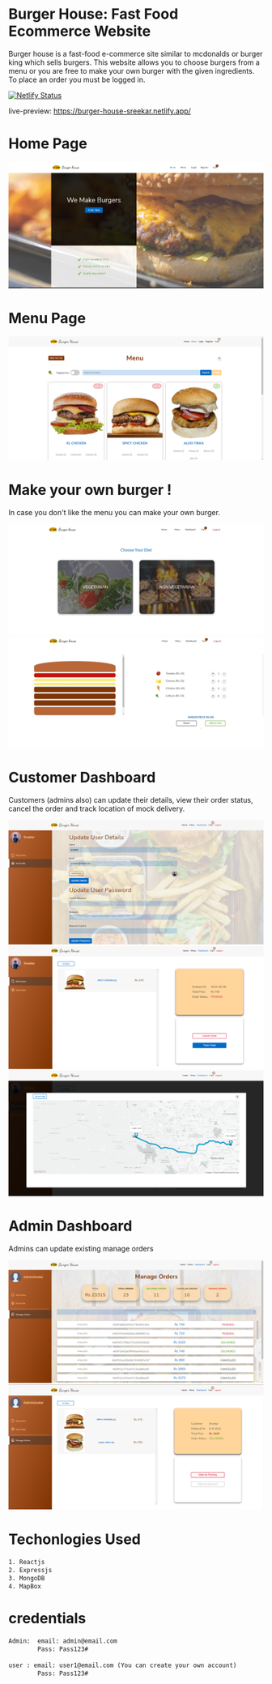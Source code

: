 # Burger House: Fast Food Ecommerce Website

Burger house is a fast-food e-commerce site similar to mcdonalds or burger king which sells burgers. This website allows you to choose burgers from a menu or you are free to make your own burger with the given ingredients. To place an order you must be logged in.

[![Netlify Status](https://api.netlify.com/api/v1/badges/2bbf0a00-133e-4a5e-8c69-df21038a8185/deploy-status)](https://app.netlify.com/sites/burger-house-sreekar/deploys)

live-preview: https://burger-house-sreekar.netlify.app/

# Home Page

![](preview-images/home.jpg)

# Menu Page

![](preview-images/menu.jpg)

# Make your own burger !

In case you don't like the menu you can make your own burger.

![](preview-images/make-1.jpg)
![](preview-images/make-2.jpg)

# Customer Dashboard

Customers (admins also) can update their details, view their order status, cancel the order and track location of mock delivery.

![](preview-images/customer-dashboard-1.png)
![](preview-images/customer-dashboard-2.png)
![](preview-images/customer-dashboard-3.png)

# Admin Dashboard

Admins can update existing manage orders

![](preview-images/admin-dashboard-1.png)
![](preview-images/admin-dashboard-2.png)

# Techonlogies Used

    1. Reactjs
    2. Expressjs
    3. MongoDB
    4. MapBox

# credentials

    Admin:  email: admin@email.com
            Pass: Pass123#

    user : email: user1@email.com (You can create your own account)
            Pass: Pass123#
